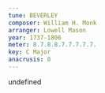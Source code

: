 ```yaml
---
tune: BEVERLEY
composer: William H. Monk
arranger: Lowell Mason
year: 1737-1806
meter: 8.7.8.8.7.7.7.7.7.
key: C Major
anacrusis: 0
---
```

undefined